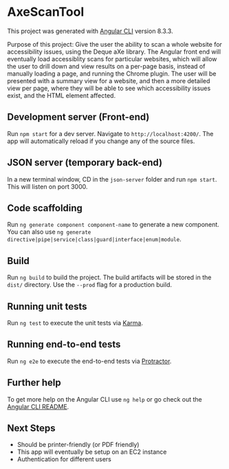 # AxeScanTool

This project was generated with [Angular CLI](https://github.com/angular/angular-cli) version 8.3.3.

Purpose of this project: Give the user the ability to scan a whole website for accessibility issues, using the Deque aXe library.
The Angular front end will eventually load accessiblity scans for particular websites, which will allow the user to drill down and view results on a per-page basis, instead of manually loading a page, and running the Chrome plugin.
The user will be presented with a summary view for a website, and then a more detailed view per page, where they will be able to see which accessibility issues exist, and the HTML element affected.

## Development server (Front-end)

Run `npm start` for a dev server. Navigate to `http://localhost:4200/`. The app will automatically reload if you change any of the source files.

## JSON server (temporary back-end)

In a new terminal window, CD in the `json-server` folder and run `npm start`. This will listen on port 3000.

## Code scaffolding

Run `ng generate component component-name` to generate a new component. You can also use `ng generate directive|pipe|service|class|guard|interface|enum|module`.

## Build

Run `ng build` to build the project. The build artifacts will be stored in the `dist/` directory. Use the `--prod` flag for a production build.

## Running unit tests

Run `ng test` to execute the unit tests via [Karma](https://karma-runner.github.io).

## Running end-to-end tests

Run `ng e2e` to execute the end-to-end tests via [Protractor](http://www.protractortest.org/).

## Further help

To get more help on the Angular CLI use `ng help` or go check out the [Angular CLI README](https://github.com/angular/angular-cli/blob/master/README.md).

## Next Steps

- Should be printer-friendly (or PDF friendly)
- This app will eventually be setup on an EC2 instance
- Authentication for different users
